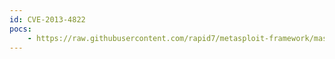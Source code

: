 ```yaml
---
id: CVE-2013-4822
pocs:
    - https://raw.githubusercontent.com/rapid7/metasploit-framework/master/modules/exploits/windows/http/hp_imc_bims_upload.rb
---
```

